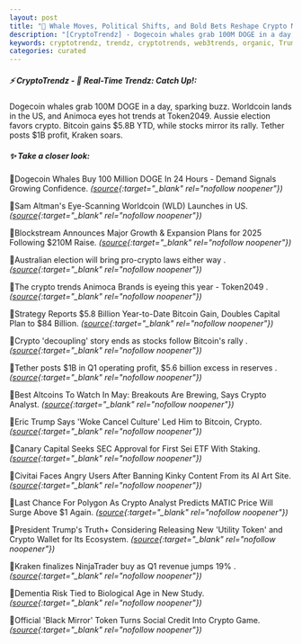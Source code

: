 ```yaml
---
layout: post
title: "🌌 Whale Moves, Political Shifts, and Bold Bets Reshape Crypto Markets bitcoin news"
description: "[CryptoTrendz] - Dogecoin whales grab 100M DOGE in a day, sparking buzz. Worldcoin lands in the US, and Animoca eyes hot trends at Token2049. Aussie election favors crypto. Bitcoin gains $5.8B YTD, while stocks mirror its rally. Tether posts $1B profit, Kraken soars."
keywords: cryptotrendz, trendz, cryptotrends, web3trends, organic, Trump, AI, Growth, Altcoins, Bitcoin, revenue, DOGE, Token, trends, SEC, crypto, Analyst
categories: curated
---
```


##### ⚡ CryptoTrendz - 📌 *Real-Time Trendz: Catch Up!:*

Dogecoin whales grab 100M DOGE in a day, sparking buzz. Worldcoin lands in the US, and Animoca eyes hot trends at Token2049. Aussie election favors crypto. Bitcoin gains $5.8B YTD, while stocks mirror its rally. Tether posts $1B profit, Kraken soars.

##### ✨ *Take a closer look:*


🔹Dogecoin Whales Buy 100 Million DOGE In 24 Hours - Demand Signals Growing Confidence. *([source](https://s.avyag.com/ulfc){:target="_blank" rel="nofollow noopener"})*

🔹Sam Altman's Eye-Scanning Worldcoin (WLD) Launches in US. *([source](https://s.avyag.com/lcfo){:target="_blank" rel="nofollow noopener"})*

🔹Blockstream Announces Major Growth & Expansion Plans for 2025 Following $210M Raise. *([source](https://s.avyag.com/ayrf){:target="_blank" rel="nofollow noopener"})*

🔹Australian election will bring pro-crypto laws either way . *([source](https://s.avyag.com/07kv){:target="_blank" rel="nofollow noopener"})*

🔹The crypto trends Animoca Brands is eyeing this year - Token2049 . *([source](https://s.avyag.com/jl04){:target="_blank" rel="nofollow noopener"})*

🔹Strategy Reports $5.8 Billion Year-to-Date Bitcoin Gain, Doubles Capital Plan to $84 Billion. *([source](https://s.avyag.com/wtpq){:target="_blank" rel="nofollow noopener"})*

🔹Crypto 'decoupling' story ends as stocks follow Bitcoin's rally . *([source](https://s.avyag.com/83kk){:target="_blank" rel="nofollow noopener"})*

🔹Tether posts $1B in Q1 operating profit, $5.6 billion excess in reserves . *([source](https://s.avyag.com/fwty){:target="_blank" rel="nofollow noopener"})*

🔹Best Altcoins To Watch In May: Breakouts Are Brewing, Says Crypto Analyst. *([source](https://s.avyag.com/1xjz){:target="_blank" rel="nofollow noopener"})*

🔹Eric Trump Says 'Woke Cancel Culture' Led Him to Bitcoin, Crypto. *([source](https://s.avyag.com/iwjh){:target="_blank" rel="nofollow noopener"})*

🔹Canary Capital Seeks SEC Approval for First Sei ETF With Staking. *([source](https://s.avyag.com/i101){:target="_blank" rel="nofollow noopener"})*

🔹Civitai Faces Angry Users After Banning Kinky Content From its AI Art Site. *([source](https://s.avyag.com/w2e9){:target="_blank" rel="nofollow noopener"})*

🔹Last Chance For Polygon As Crypto Analyst Predicts MATIC Price Will Surge Above $1 Again. *([source](https://s.avyag.com/6s29){:target="_blank" rel="nofollow noopener"})*

🔹President Trump's Truth+ Considering Releasing New 'Utility Token' and Crypto Wallet for Its Ecosystem. *([source](https://s.avyag.com/g12m){:target="_blank" rel="nofollow noopener"})*

🔹Kraken finalizes NinjaTrader buy as Q1 revenue jumps 19% . *([source](https://s.avyag.com/5jbb){:target="_blank" rel="nofollow noopener"})*

🔹Dementia Risk Tied to Biological Age in New Study. *([source](https://s.avyag.com/i84p){:target="_blank" rel="nofollow noopener"})*

🔹Official 'Black Mirror' Token Turns Social Credit Into Crypto Game. *([source](https://s.avyag.com/6cdu){:target="_blank" rel="nofollow noopener"})*
